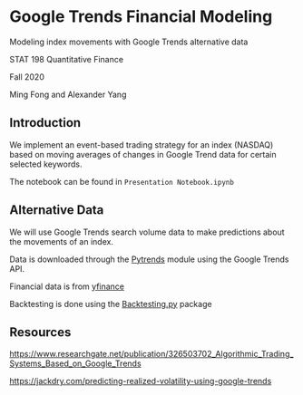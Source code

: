 # Google Trends Financial Modeling
Modeling index movements with Google Trends alternative data

STAT 198 Quantitative Finance

Fall 2020

Ming Fong and Alexander Yang

## Introduction

We implement an event-based trading strategy for an index (NASDAQ) based on moving averages of changes in Google Trend data for certain selected keywords.

The notebook can be found in `Presentation Notebook.ipynb`

## Alternative Data
We will use Google Trends search volume data to make predictions about the movements of an index.

Data is downloaded through the [Pytrends](https://pypi.org/project/pytrends/) module using the Google Trends API.

Financial data is from [yfinance](https://pypi.org/project/yfinance/)

Backtesting is done using the [Backtesting.py](https://kernc.github.io/backtesting.py/) package

## Resources
https://www.researchgate.net/publication/326503702_Algorithmic_Trading_Systems_Based_on_Google_Trends

https://jackdry.com/predicting-realized-volatility-using-google-trends
